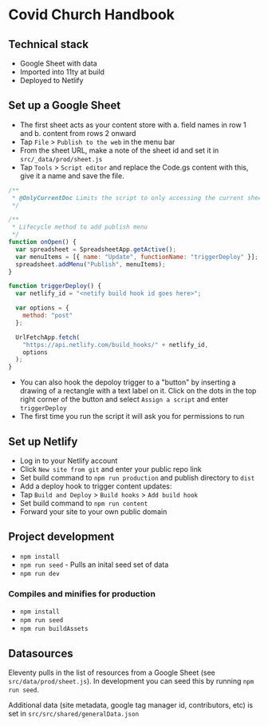 # Covid Church Handbook

## Technical stack

- Google Sheet with data
- Imported into 11ty at build
- Deployed to Netlify

## Set up a Google Sheet

- The first sheet acts as your content store with a. field names in row 1 and b. content from rows 2 onward
- Tap `File` > `Publish to the web` in the menu bar
- From the sheet URL, make a note of the sheet id and set it in `src/_data/prod/sheet.js`
- Tap `Tools` > `Script editor` and replace the Code.gs content with this, give it a name and save the file.

```javascript
/**
 * @OnlyCurrentDoc Limits the script to only accessing the current sheet.
 */

/**
 * Lifecycle method to add publish menu
 */
function onOpen() {
  var spreadsheet = SpreadsheetApp.getActive();
  var menuItems = [{ name: "Update", functionName: "triggerDeploy" }];
  spreadsheet.addMenu("Publish", menuItems);
}

function triggerDeploy() {
  var netlify_id = "<netify build hook id goes here>";

  var options = {
    method: "post"
  };

  UrlFetchApp.fetch(
    "https://api.netlify.com/build_hooks/" + netlify_id,
    options
  );
}
```

- You can also hook the depoloy trigger to a "button" by inserting a drawing of a rectangle with a text label on it. Click on the dots in the top right corner of the button and select `Assign a script` and enter `triggerDeploy`
- The first time you run the script it will ask you for permissions to run

## Set up Netlify

- Log in to your Netlify account
- Click `New site from git` and enter your public repo link
- Set build command to `npm run production` and publish directory to `dist`
- Add a deploy hook to trigger content updates:
- Tap `Build and Deploy` > `Build hooks` > `Add build hook`
- Set build command to `npm run content`
- Forward your site to your own public domain

## Project development

- `npm install`
- `npm run seed` - Pulls an inital seed set of data
- `npm run dev`

### Compiles and minifies for production

- `npm install`
- `npm run seed`
- `npm run buildAssets`

## Datasources

Eleventy pulls in the list of resources from a Google Sheet (see `src/data/prod/sheet.js`). In development you can seed this by running `npm run seed`.

Additional data (site metadata, google tag manager id, contributors, etc) is set in `src/src/shared/generalData.json`
